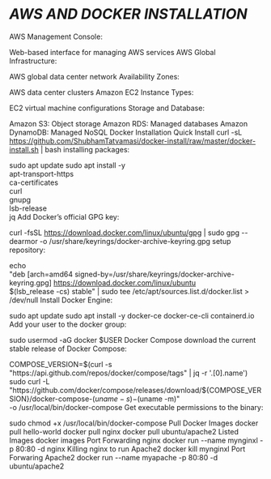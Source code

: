 # ***AWS AND DOCKER INSTALLATION***
AWS Management Console:

Web-based interface for managing AWS services
AWS Global Infrastructure:

AWS global data center network
Availability Zones:

AWS data center clusters
Amazon EC2 Instance Types:

EC2 virtual machine configurations
Storage and Database:

Amazon S3: Object storage
Amazon RDS: Managed databases
Amazon DynamoDB: Managed NoSQL
Docker Installation
Quick Install
curl -sL https://github.com/ShubhamTatvamasi/docker-install/raw/master/docker-install.sh | bash
installing packages:

sudo apt update
sudo apt install -y \
    apt-transport-https \
    ca-certificates \
    curl \
    gnupg \
    lsb-release \
    jq
Add Docker’s official GPG key:

curl -fsSL https://download.docker.com/linux/ubuntu/gpg | sudo gpg --dearmor -o /usr/share/keyrings/docker-archive-keyring.gpg
setup repository:

echo \
  "deb [arch=amd64 signed-by=/usr/share/keyrings/docker-archive-keyring.gpg] https://download.docker.com/linux/ubuntu \
  $(lsb_release -cs) stable" | sudo tee /etc/apt/sources.list.d/docker.list > /dev/null
Install Docker Engine:

sudo apt update
sudo apt install -y docker-ce docker-ce-cli containerd.io
Add your user to the docker group:

sudo usermod -aG docker $USER
Docker Compose
download the current stable release of Docker Compose:

COMPOSE_VERSION=$(curl -s "https://api.github.com/repos/docker/compose/tags" | jq -r '.[0].name')
sudo curl -L "https://github.com/docker/compose/releases/download/${COMPOSE_VERSION}/docker-compose-$(uname -s)-$(uname -m)" \
  -o /usr/local/bin/docker-compose
Get executable permissions to the binary:

sudo chmod +x /usr/local/bin/docker-compose
Pull Docker Images
docker pull hello-world
docker pull nginx
docker pull ubuntu/apache2
Listed Images
docker images
Port Forwarding nginx
docker run --name mynginxl -p 80:80 -d nginx
Killing nginx to run Apache2
docker kill mynginxl
Port Forwaring Apache2
docker run --name myapache -p 80:80 -d ubuntu/apache2

